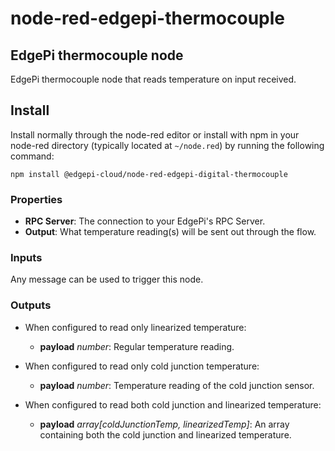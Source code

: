 # node-red-edgepi-thermocouple

## EdgePi thermocouple node

EdgePi thermocouple node that reads temperature on input received.

## Install
Install normally through the node-red editor or install with npm in your node-red directory
(typically located  at `~/node.red`) by running the following command:
```
npm install @edgepi-cloud/node-red-edgepi-digital-thermocouple
```

### Properties
- **RPC Server**: The connection to your EdgePi's RPC Server.
- **Output**: What temperature reading(s) will be sent out through the flow.

### Inputs
Any message can be used to trigger this node.

### Outputs
- When configured to read only linearized temperature:
  - **payload** *number*: Regular temperature reading.
  
- When configured to read only cold junction temperature:
  - **payload** *number*: Temperature reading of the cold junction sensor.
  
- When configured to read both cold junction and linearized temperature:
  - **payload** *array[coldJunctionTemp, linearizedTemp]*: An array containing both the cold junction and linearized temperature.
